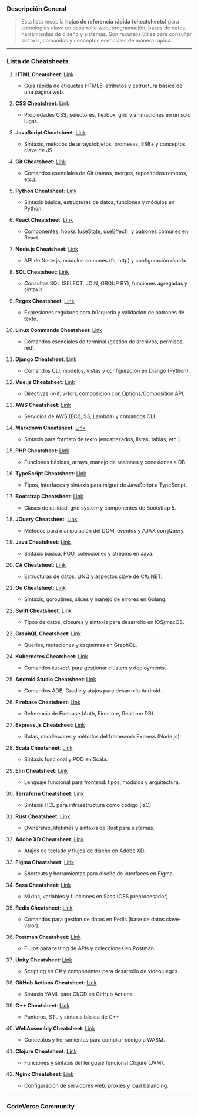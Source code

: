 ### **Descripción General**  
> Esta lista recopila **hojas de referencia rápida (cheatsheets)** para tecnologías clave en desarrollo web, programación, bases de datos, herramientas de diseño y sistemas. Son recursos útiles para consultar sintaxis, comandos y conceptos esenciales de manera rápida.  

---  

### **Lista de Cheatsheets**  

1. **HTML Cheatsheet**: [Link](https://htmlcheatsheet.com)  
   - Guía rápida de etiquetas HTML5, atributos y estructura básica de una página web.  

2. **CSS Cheatsheet**: [Link](https://htmlcsscheatsheet.com)  
   - Propiedades CSS, selectores, flexbox, grid y animaciones en un solo lugar.  

3. **JavaScript Cheatsheet**: [Link](https://www.freecodecamp.org/news/javascript-cheat-sheet)  
   - Sintaxis, métodos de arrays/objetos, promesas, ES6+ y conceptos clave de JS.  

4. **Git Cheatsheet**: [Link](https://education.github.com/git-cheat-sheet-education.pdf)  
   - Comandos esenciales de Git (ramas, merges, repositorios remotos, etc.).  

5. **Python Cheatsheet**: [Link](https://www.pythoncheatsheet.org)  
   - Sintaxis básica, estructuras de datos, funciones y módulos en Python.  

6. **React Cheatsheet**: [Link](https://reactcheatsheet.com)  
   - Componentes, hooks (useState, useEffect), y patrones comunes en React.  

7. **Node.js Cheatsheet**: [Link](https://devhints.io/node)  
   - API de Node.js, módulos comunes (fs, http) y configuración rápida.  

8. **SQL Cheatsheet**: [Link](https://www.sqltutorial.org/sql-cheat-sheet/)  
   - Consultas SQL (SELECT, JOIN, GROUP BY), funciones agregadas y sintaxis.  

9. **Regex Cheatsheet**: [Link](https://www.rexegg.com/regex-cheat-sheet.html)  
   - Expresiones regulares para búsqueda y validación de patrones de texto.  

10. **Linux Commands Cheatsheet**: [Link](https://cheat.sheets/)  
    - Comandos esenciales de terminal (gestión de archivos, permisos, red).  

11. **Django Cheatsheet**: [Link](https://djangocheatsheet.com)  
    - Comandos CLI, modelos, vistas y configuración en Django (Python).  

12. **Vue.js Cheatsheet**: [Link](https://vuejscheatsheet.com)  
    - Directivas (v-if, v-for), composición con Options/Composition API.  

13. **AWS Cheatsheet**: [Link](https://cloudacademy.com/cheat-sheets/amazon-web-services/)  
    - Servicios de AWS (EC2, S3, Lambda) y comandos CLI.  

14. **Markdown Cheatsheet**: [Link](https://www.markdownguide.org/cheat-sheet/)  
    - Sintaxis para formato de texto (encabezados, listas, tablas, etc.).  

15. **PHP Cheatsheet**: [Link](https://www.php-cheat-sheet.com)  
    - Funciones básicas, arrays, manejo de sesiones y conexiones a DB.  

16. **TypeScript Cheatsheet**: [Link](https://www.typescriptlang.org/docs/handbook/typescript-in-5-minutes.html)  
    - Tipos, interfaces y sintaxis para migrar de JavaScript a TypeScript.  

17. **Bootstrap Cheatsheet**: [Link](https://getbootstrap.com/docs/5.0/examples/)  
    - Clases de utilidad, grid system y componentes de Bootstrap 5.  

18. **JQuery Cheatsheet**: [Link](https://jquery-cheatsheet.com)  
    - Métodos para manipulación del DOM, eventos y AJAX con jQuery.  

19. **Java Cheatsheet**: [Link](https://www.codecademy.com/resources/docs/java)  
    - Sintaxis básica, POO, colecciones y streams en Java.  

20. **C# Cheatsheet**: [Link](https://www.csharpcheatsheet.com)  
    - Estructuras de datos, LINQ y aspectos clave de C#/.NET.  

21. **Go Cheatsheet**: [Link](https://cheatography.com/davechild/cheat-sheets/go/)  
    - Sintaxis, goroutines, slices y manejo de errores en Golang.  

22. **Swift Cheatsheet**: [Link](https://www.cheatography.com/adam-penn/cheat-sheets/swift/)  
    - Tipos de datos, closures y sintaxis para desarrollo en iOS/macOS.  

23. **GraphQL Cheatsheet**: [Link](https://graphql.org/learn/)  
    - Queries, mutaciones y esquemas en GraphQL.  

24. **Kubernetes Cheatsheet**: [Link](https://kubernetes.io/docs/reference/kubectl/overview/)  
    - Comandos `kubectl` para gestionar clusters y deployments.  

25. **Android Studio Cheatsheet**: [Link](https://developer.android.com/studio/command-line)  
    - Comandos ADB, Gradle y atajos para desarrollo Android.  

26. **Firebase Cheatsheet**: [Link](https://firebase.google.com/docs/reference/js)  
    - Referencia de Firebase (Auth, Firestore, Realtime DB).  

27. **Express.js Cheatsheet**: [Link](https://expressjs.com/en/4x/api.html)  
    - Rutas, middlewares y métodos del framework Express (Node.js).  

28. **Scala Cheatsheet**: [Link](https://alvinalexander.com/scala/scala-cheat-sheet)  
    - Sintaxis funcional y POO en Scala.  

29. **Elm Cheatsheet**: [Link](https://elm-lang.org/docs/cheat-sheet)  
    - Lenguaje funcional para frontend: tipos, módulos y arquitectura.  

30. **Terraform Cheatsheet**: [Link](https://www.terraform.io/docs/language/index.html)  
    - Sintaxis HCL para infraestructura como código (IaC).  

31. **Rust Cheatsheet**: [Link](https://cheats.rs)  
    - Ownership, lifetimes y sintaxis de Rust para sistemas.  

32. **Adobe XD Cheatsheet**: [Link](https://www.adobe.com/products/xd/resources/cheat-sheets.html)  
    - Atajos de teclado y flujos de diseño en Adobe XD.  

33. **Figma Cheatsheet**: [Link](https://www.figma.com/resources/learn-design/figma-cheat-sheet/)  
    - Shortcuts y herramientas para diseño de interfaces en Figma.  

34. **Sass Cheatsheet**: [Link](https://sass-lang.com/guide)  
    - Mixins, variables y funciones en Sass (CSS preprocesador).  

35. **Redis Cheatsheet**: [Link](https://redis.io/topics/quickstart)  
    - Comandos para gestión de datos en Redis (base de datos clave-valor).  

36. **Postman Cheatsheet**: [Link](https://learning.postman.com/docs/getting-started/cheatsheet/)  
    - Flujos para testing de APIs y colecciones en Postman.  

37. **Unity Cheatsheet**: [Link](https://learn.unity.com/tutorial/unity-cheat-sheet)  
    - Scripting en C# y componentes para desarrollo de videojuegos.  

38. **GitHub Actions Cheatsheet**: [Link](https://docs.github.com/en/actions/learn-github-actions/introduction-to-github-actions)  
    - Sintaxis YAML para CI/CD en GitHub Actions.  

39. **C++ Cheatsheet**: [Link](https://www.cheatography.com/adam-penn/cheat-sheets/c/)  
    - Punteros, STL y sintaxis básica de C++.  

40. **WebAssembly Cheatsheet**: [Link](https://webassembly.org/docs/)  
    - Conceptos y herramientas para compilar código a WASM.  

41. **Clojure Cheatsheet**: [Link](https://clojure.org/reference)  
    - Funciones y sintaxis del lenguaje funcional Clojure (JVM).  

42. **Nginx Cheatsheet**: [Link](https://www.nginx.com/resources/wiki/start/topics/examples/full/)  
    - Configuración de servidores web, proxies y load balancing.  

---  
 
### CodeVerse Community 